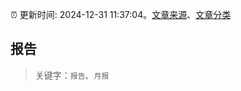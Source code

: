 :alarm_clock: 更新时间: 2024-12-31 11:37:04。[文章来源](/README.md)、[文章分类](/TAGS.md)

## 报告


> 关键字：`报告`、`月报`



